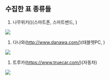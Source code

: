 ## 수집한 표 종류들

1. 나무위키()(스마트폰, 스마트밴드, )
<img src="./Graduateproject_Teamscikitlove/table_image_namu_wiki.png">

1. 다나와(http://www.danawa.com/)(태블렛PC, )
<img src="./Graduateproject_Teamscikitlove/table_image_danawa.png">

1. 트루카(https://www.truecar.com/)(자동차)
<img src="./Graduateproject_Teamscikitlove/table_image_truecar.png">